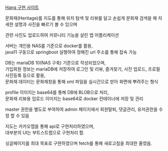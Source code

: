 [ Hang 구현 사이트 ](http://kjnas7486.synology.me:8090/)
  
  
문화재(Heritage)를 지도를 통해 위치 탐색 및 리뷰를 달고 
손쉽게 문화재 검색을 해 자세한 설명과 사진을 빠르기 볼 수 있으며  

관련 사진도 업로드하여 커뮤니티 기능을 살린 앱 어플리케이션  
  
  
서버는 개인용 NAS를 기준으로 docker를 활용,  
java11 구동으로 springboot 실행하여 정해진 url 주소를 통해 접속 가능  

DB는 mariaDB 10(NAS 구축) 기준으로 작성되었으며,  
가입회원 정보는 mariaDB에 저장하여 로그인 및 리뷰, 즐겨찾기, 사진 업로드, 프로필 사진등록 등으로 활용,  
문화재 데이터는 문화재청을 통해 xml 파일을 실시간으로 받아 화면에 뿌려주는 형식  


profile 이미지는 base64를 통해 DB에 BLOB으로 처리,  
문화재 리뷰용 업로드 이미지는 base64로 docker 컨테이너에 저장 및 관리
  
    
master 권한을 별도로 부여하여 admin 페이지에서 회원탈퇴, 댓글관리, 유저권한을 수정 할 수 있음  
  
  
  
지도는 카카오맵을 통해 api로 구현처리하였으며,  
대부분의 UI는 부트스트랩으로 구현처리 함.  
  
  
싱글페이지를 최대 목표로 구현하였으며 fetch를 통해 새로고침을 최대한 줄였음.
